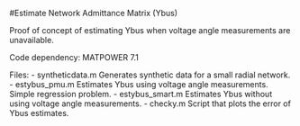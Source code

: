 #Estimate Network Admittance Matrix (Ybus)

Proof of concept of estimating Ybus when voltage angle measurements are unavailable.

Code dependency: MATPOWER 7.1


Files:
	- syntheticdata.m Generates synthetic data for a small radial network.
	- estybus_pmu.m Estimates Ybus using voltage angle measurements. Simple regression problem.
	- estybus_smart.m Estimates Ybus without using voltage angle measurements.
	- checky.m Script that plots the error of Ybus estimates.